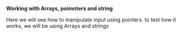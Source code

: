 **Working with Arrays, poimnters and string**

Here we will see how to manipulate input using pointers.
	to test how it works, we will be using
		Arrays and strings
